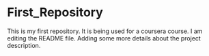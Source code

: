 # First_Repository
This is my first repository. It is being used for a coursera course.
I am editing the README file. Adding some more details about the project description.
